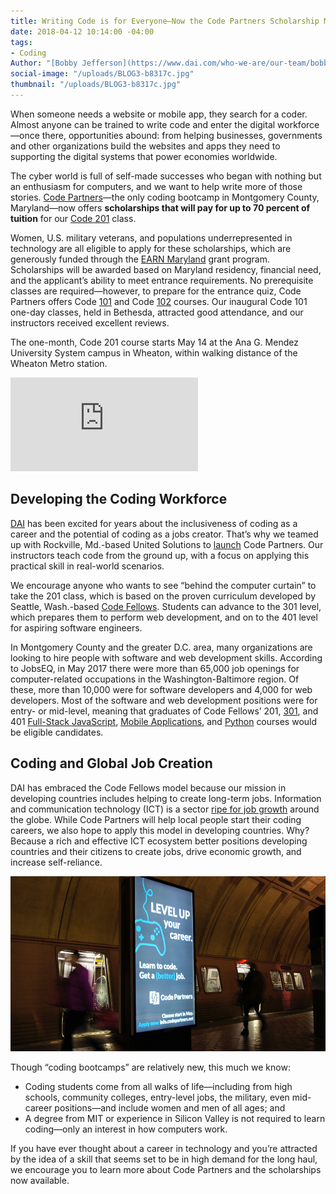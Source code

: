 ```yaml
---
title: Writing Code is for Everyone—Now the Code Partners Scholarship Makes it Affordable
date: 2018-04-12 10:14:00 -04:00
tags:
- Coding
Author: "[Bobby Jefferson](https://www.dai.com/who-we-are/our-team/bobby-jefferson)"
social-image: "/uploads/BLOG3-b8317c.jpg"
thumbnail: "/uploads/BLOG3-b8317c.jpg"
---
```


When someone needs a website or mobile app, they search for a coder. Almost anyone can be trained to write code and enter the digital workforce—once there, opportunities abound: from helping businesses, governments and other organizations build the websites and apps they need to supporting the digital systems that power economies worldwide.

<!--more-->

The cyber world is full of self-made successes who began with nothing but an enthusiasm for computers, and we want to help write more of those stories. [Code Partners](https://www.dai.com/news/dai-hosts-launch-of-new-coding-school-in-montgomery-county)—the only coding bootcamp in Montgomery County, Maryland—now offers **scholarships that will pay for up to 70 percent of tuition** for our [Code 201](https://www.codepartners.net/portal/customers/code/index.html#/courses/201) class. 

Women, U.S. military veterans, and populations underrepresented in technology are all eligible to apply for these scholarships, which are generously funded through the [EARN Maryland](https://www.dllr.state.md.us/earn/) grant program. Scholarships will be awarded based on Maryland residency, financial need, and the applicant’s ability to meet entrance requirements. No prerequisite classes are required—however, to prepare for the entrance quiz, Code Partners offers Code [101](https://www.codepartners.net/portal/customers/code/index.html#/courses/101) and Code [102](https://www.codepartners.net/portal/customers/code/index.html#/courses/102) courses. Our inaugural Code 101 one-day classes, held in Bethesda, attracted good attendance, and our instructors received excellent reviews.

The one-month, Code 201 course starts May 14 at the Ana G. Mendez University System campus in Wheaton, within walking distance of the Wheaton Metro station. 

<iframe src="https://www.youtube.com/embed/rdfavAV9uQY" frameborder="0" allow="autoplay; encrypted-media" allowfullscreen></iframe>

## Developing the Coding Workforce

[DAI](https://www.dai.com/) has been excited for years about the inclusiveness of coding as a career and the potential of coding as a jobs creator. That’s why we teamed up with Rockville, Md.-based United Solutions to [launch](https://www.dai.com/news/dai-hosts-launch-of-new-coding-school-in-montgomery-county) Code Partners. Our instructors teach code from the ground up, with a focus on applying this practical skill in real-world scenarios.

We encourage anyone who wants to see “behind the computer curtain” to take the 201 class, which is based on the proven curriculum developed by Seattle, Wash.-based [Code Fellows](https://www.codefellows.org/). Students can advance to the 301 level, which prepares them to perform web development, and on to the 401 level for aspiring software engineers.

In Montgomery County and the greater D.C. area, many organizations are looking to hire people with software and web development skills. According to JobsEQ, in May 2017 there were more than 65,000 job openings for computer-related occupations in the Washington-Baltimore region. Of these, more than 10,000 were for software developers and 4,000 for web developers. Most of the software and web development positions were for entry- or mid-level, meaning that graduates of Code Fellows’ 201, [301](https://www.codepartners.net/portal/customers/code/index.html#/courses/301), and 401 [Full-Stack JavaScript](https://www.codepartners.net/portal/customers/code/index.html#/courses/401_JavaScript), [Mobile Applications](https://www.codepartners.net/portal/customers/code/index.html#/courses/401_MobileDev), and [Python](https://www.codepartners.net/portal/customers/code/index.html#/courses/401_Python) courses would be eligible candidates.

## Coding and Global Job Creation

DAI has embraced the Code Fellows model because our mission in developing countries includes helping to create long-term jobs. Information and communication technology (ICT) is a sector [ripe for job growth](https://www.ictworks.org/software-skills-pay-2018/#.Ws4uldPwZE4) around the globe. While Code Partners will help local people start their coding careers, we also hope to apply this model in developing countries. Why? Because a rich and effective ICT ecosystem better positions developing countries and their citizens to create jobs, drive economic growth, and increase self-reliance.

![metro sign advertisement](/uploads/BLOG3-b8317c.jpg)

Though “coding bootcamps” are relatively new, this much we know:

* Coding students come from all walks of life—including from high schools, community colleges, entry-level jobs, the military, even mid-career positions—and include women and men of all ages; and
* A degree from MIT or experience in Silicon Valley is not required to learn coding—only an interest in how computers work.

If you have ever thought about a career in technology and you’re attracted by the idea of a skill that seems set to be in high demand for the long haul, we encourage you to learn more about Code Partners and the scholarships now available.
